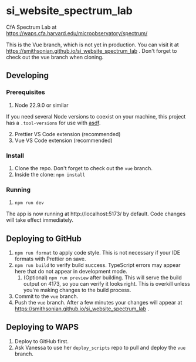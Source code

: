 # si_website_spectrum_lab

CfA Spectrum Lab at https://waps.cfa.harvard.edu/microobservatory/spectrum/

This is the Vue branch, which is not yet in production. You can visit it at https://smithsonian.github.io/si_website_spectrum_lab . Don't forget to check out the vue branch when cloning.

## Developing

### Prerequisites

1. Node 22.9.0 or similar

If you need several Node versions to coexist on your machine, this project has a `.tool-versions` for use with [asdf](https://asdf-vm.com/).

2. Prettier VS Code extension (recommended)
3. Vue VS Code extension (recommended)

### Install

1. Clone the repo. Don't forget to check out the `vue` branch.
2. Inside the clone: `npm install`

### Running

1. `npm run dev`

The app is now running at http://localhost:5173/ by default. Code changes will take effect immediately.

## Deploying to GitHub

1. `npm run format` to apply code style. This is not necessary if your IDE formats with Prettier on save.
2. `npm run build` to verify build success. TypeScript errors may appear here that do not appear in development mode.
    1. (Optional) `npm run preview` after building. This will serve the build output on 4173, so you can verify it looks right. This is overkill unless you're making changes to the build process.
3. Commit to the `vue` branch.
4. Push the `vue` branch. After a few minutes your changes will appear at https://smithsonian.github.io/si_website_spectrum_lab .

## Deploying to WAPS

1. Deploy to GitHub first.
2. Ask Vanessa to use her `deploy_scripts` repo to pull and deploy the `vue` branch.
